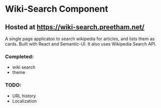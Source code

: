 # Wiki-Search Component

## Hosted at https://wiki-search.preetham.net/

A single page applicaton to search wikipedia for articles, and lists them as cards.
Built with React and Semantic-UI. It also uses Wikipedia Search API.

### Completed:
* wiki search
* theme

### TODO:
+ URL history
+ Localization
